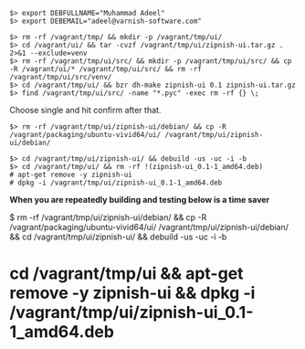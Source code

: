 ```
$> export DEBFULLNAME="Muhammad Adeel"
$> export DEBEMAIL="adeel@varnish-software.com"

$> rm -rf /vagrant/tmp/ && mkdir -p /vagrant/tmp/ui/
$> cd /vagrant/ui/ && tar -cvzf /vagrant/tmp/ui/zipnish-ui.tar.gz . 2>&1 --exclude=venv
$> rm -rf /vagrant/tmp/ui/src/ && mkdir -p /vagrant/tmp/ui/src/ && cp -R /vagrant/ui/* /vagrant/tmp/ui/src/ && rm -rf /vagrant/tmp/ui/src/venv/
$> cd /vagrant/tmp/ui/ && bzr dh-make zipnish-ui 0.1 zipnish-ui.tar.gz
$> find /vagrant/tmp/ui/src/ -name "*.pyc" -exec rm -rf {} \;
```

Choose single and hit confirm after that.

```
$> rm -rf /vagrant/tmp/ui/zipnish-ui/debian/ && cp -R /vagrant/packaging/ubuntu-vivid64/ui/ /vagrant/tmp/ui/zipnish-ui/debian/

$> cd /vagrant/tmp/ui/zipnish-ui/ && debuild -us -uc -i -b
$> cd /vagrant/tmp/ui/ && rm -rf !(zipnish-ui_0.1-1_amd64.deb)
# apt-get remove -y zipnish-ui
# dpkg -i /vagrant/tmp/ui/zipnish-ui_0.1-1_amd64.deb
```



**When you are repeatedly building and testing below is a time saver**


$ rm -rf /vagrant/tmp/ui/zipnish-ui/debian/ && cp -R /vagrant/packaging/ubuntu-vivid64/ui/ /vagrant/tmp/ui/zipnish-ui/debian/ && cd /vagrant/tmp/ui/zipnish-ui/ && debuild -us -uc -i -b


# cd /vagrant/tmp/ui && apt-get remove -y zipnish-ui && dpkg -i /vagrant/tmp/ui/zipnish-ui_0.1-1_amd64.deb